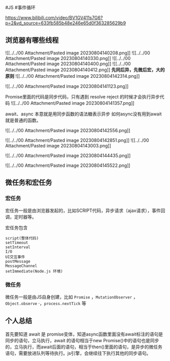 #JS #事件循环

https://www.bilibili.com/video/BV1GV411s7G6?p=2&vd_source=633fb585b48e246e65d0f363285629b9

## 浏览器有哪些线程

![[../../00 Attachment/Pasted image 20230804140208.png]]
![[../../00 Attachment/Pasted image 20230804140330.png]]
![[../../00 Attachment/Pasted image 20230804140400.png]]
![[../../00 Attachment/Pasted image 20230804140412.png]]
**先同后异，先微后宏，大的原则**
![[../../00 Attachment/Pasted image 20230804142314.png]]


![[../../00 Attachment/Pasted image 20230804141123.png]]

Promise里面的代码是同步代码，只有遇到 resolve   reject 的时候才会执行异步代码
![[../../00 Attachment/Pasted image 20230804141357.png]]

await、async 本意就是用同步函数的语法糖表示异步
如何async没有用到await就是普通的函数。

![[../../00 Attachment/Pasted image 20230804142556.png]]

![[../../00 Attachment/Pasted image 20230804142851.png]]
![[../../00 Attachment/Pasted image 20230804143003.png]]

![[../../00 Attachment/Pasted image 20230804144435.png]]

![[../../00 Attachment/Pasted image 20230804145522.png]]

## 微任务和宏任务[​](https://www.1024nav.com/front-junior/browser-basic#%E5%BE%AE%E4%BB%BB%E5%8A%A1%E5%92%8C%E5%AE%8F%E4%BB%BB%E5%8A%A1)

### 宏任务[​](https://www.1024nav.com/front-junior/browser-basic#%E5%AE%8F%E4%BB%BB%E5%8A%A1 "Direct link to heading")

宏任务一般是由浏览器发起的，比如SCRIPT代码，异步请求（ajax请求），事件回调，定时器等。

宏任务包含

```
script(整体代码)
setTimeout
setInterval
I/O
UI交互事件
postMessage
MessageChannel
setImmediate(Node.js 环境)
```

### 微任务[​](https://www.1024nav.com/front-junior/browser-basic#%E5%BE%AE%E4%BB%BB%E5%8A%A1 "")

微任务一般是由JS自身创建，比如 `Promise` ，`MutationObserver` ，`Object.observe` ·，`process.nextTick` 等

## 个人总结

首先要知道 await 是 promise变体，知道async函数里面没有await标注的语句是同步的语句，立马执行，await 的语句相当于new Promise()中的语句也是同步的，立马执行，而await后面的语句，相当于then()里面的语句，是异步的微任务语句，需要放进队列等待执行。js引擎，会继续往下执行其他的同步语句。
